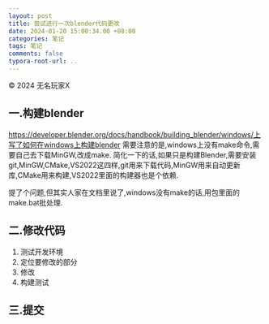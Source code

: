```yaml
---
layout: post
title: 尝试进行一次blender代码更改
date: 2024-01-20 15:00:34.00 +08:00
categories: 笔记
tags: 笔记
comments: false
typora-root-url: ..
---
```


© 2024 无名玩家X

## 一.构建blender

https://developer.blender.org/docs/handbook/building_blender/windows/上写了如何在windows上构建blender
需要注意的是,windows上没有make命令,需要自己去下载MinGW,改成make.
简化一下的话,如果只是构建Blender,需要安装git,MinGW,CMake,VS2022这四样,git用来下载代码,MinGW用来自动更新库,CMake用来构建,VS2022里面的构建器也是个依赖.

提了个问题,但其实人家在文档里说了,windows没有make的话,用包里面的make.bat批处理.



## 二.修改代码

1. 测试开发环境
2. 定位要修改的部分
3. 修改
4. 构建测试

## 三.提交